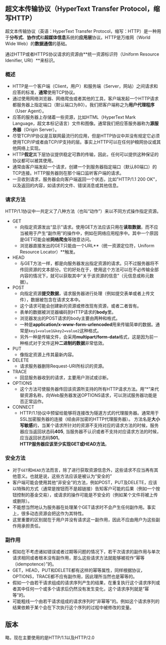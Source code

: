 ## 超文本传输协议（HyperText Transfer Protocol，缩写HTTP）
  
超文本传输协议（英语：HyperText Transfer Protocol，缩写：HTTP）是一种用于**分布式**、**协作式**和**超媒体信息**系统的**应用层**协议。HTTP是万维网（World Wide Web）的**数据通信**的基础。 

通过HTTP或者HTTPS协议请求的资源由**统一资源标识符（Uniform Resource Idenifier, URI）**来标识。

### 概述

- HTTP是一个客户端（Client，用户）和服务端（Server，网站）之间请求和应答的标准，**通常**使用TCP协议。
- 通过使用网络浏览器、网络爬虫或者其他的工具，客户端发起一个HTTP请求都服务器上指定端口（默认端口为80）。我们把客户端称之为**用户代理程序**（User Agent）。
- 应答的服务器上存储着一些资源，比如HTML（HyperText Mark Language，超文本标记语言）文件和图像。通常我们把应答服务器称为**源服务器**（Origin Server）。
- 尽管TCP/IP协议是互联网最流行的应用，但是HTTP协议中并没有规定它必须使用TCP/IP或者由TCP/IP支持的层。事实上HTTP可以在任何护粮网协议或其他网络上实现。
- HTTP**假定**其下层协议提供稳定可靠的传输，因此，任何可以提供这种保证的协议都可以被其使用。
- 通常由客户端发起一个请求，创建一个到服务器指定端口（默认80端口）的TCP连接。HTTP服务器则在那个端口监听客户端的请求。
- 一旦收到请求，服务器会向客户端返回一个状态，比如"HTTP/1.1 200 OK"，以及返回的内容，如请求的文件、错误消息或其他信息。


### 请求方法
HTTP/1.1协议中一共定义了八种方法（也叫“动作”）来以不同方式操作指定资源。
- GET
  - 向指定资源发出“显示”请求。使用GET方法应该只用在**读取数据**，而不应当被用于产生“副作用”的操作中，例如在网络应用程序中。其中一个原因是GET可能会被**网络爬虫**等随意访问。
  - 浏览器直接发出的GET只能由一个URL**（统一资源定位符，Uniform Resource Locator）**触发。
- HEAD
  - 与GET方法一样，都是向服务器发出指定资源的请求。只不过服务器将不传回资源的文本部分。它的好处在于，使用这个方法可以在不必传输全部内容的情况下，就可以获取其中“关于该资源的信息”（元信息或称元数据）。
- POST
  - 向指定资源**提交数据**，请求服务器进行处理（例如提交表单或者上传文件），数据被包含在请求文本中。
  - 这个请求可能会创建新的资源或修改现有资源，或者二者皆有。
  - 表单的数据被浏览器编码到HTTP请求的**body**里。
  - 浏览器发出的POST请求的body主要由两种和格式。
  - 一种是**application/x-www-form-urlencoded**用来传输简单的数据。通常是`key1=value1&key2=value2`这种格式。
  - 另外一种是传输文件，会采用**multipart/form-data**格式，这是因为前一种格式对于文件这种**二进制的数据**非常低效。
- PUT
  - 像指定资源上传其最新内容。
- DELETE
  - 请求服务器删除Request-URI所标识的资源。
- TRACE
  - 回显服务器收到的请求，主要用户测试或诊断。
- OPTIONS
  - 这个方法可使服务器传回该资源所支持的所有HTTP请求方法。用“\*”来代替资源名称，向Web服务器发送OPTIONS请求，可以测试服务器功能是否正常运作。
- CONNECT
  - HTTP/1.1协议中预留给能够将连接改为隧道方式的代理服务器。通常用于SSL加密服务器的连接（经由非加密的HTTP代理服务器）。
方法名是**大小写敏感**的，当某个请求所针对的资源不支持对应的请求方法的时候，服务器应当返回状态码**405**, 当服务器不认识或者不支持对应请求方法的时候，应当返回状态码**501**。  
**HTTP服务器应该至少实现GET或HEAD方法**。  

### 安全方法
- 对于`GET`和`HEAD`方法而言，除了进行获取资源信息外，这些请求不应当再有其他意义。也就是说，这些方法应该是被认为“安全的”
- 客户端可能会使用其他“非安全”的方法，例如POST，PUT及DELETE，应该以特殊的方式（通常是按钮而不是超链接）告知客户可能的后果（例如一个按钮控制的基金交易），或请求的操作可能是不安全的（例如某个文件将被上传或删除）。
- 不能想当然地认为服务器在处理某个GET请求时不会产生任何副作用。事实上，很多动态资源会把这作为其特性。
- 这里重要的区别就在于用户并没有请求这一副作用，因此不应由用户为这些副作用承担责任。

### 副作用
- 假如在不考虑诸如错误或者过期等问题的情况下，若干次请求的副作用与单次请求相同或者根本没有副作用，那么这些请求方法就能够被视作“幂等（idempotence）”的。
- GET，HEAD，PUT和DELETE都有这样的幂等属性，同样根据协议，OPTIONS，TRACE都不应有副作用，因此理所当然也是幂等的。
- 假如一个由若干请求组成的请求序列产生的结果，在重复执行这个请求序列或者其中任何一个或多个请求后仍然没有发生变化，这个请求序列就是“幂等”的。
- 可能粗线一个由若干请求组成的请求序列时“非幂等”的。例如这个请求序列的结果依赖于某个会在下次执行这个序列的过程中被修改的变量。

## 版本  
略，现在主要使用的是HTTP/1.1以及HTTP/2.0
